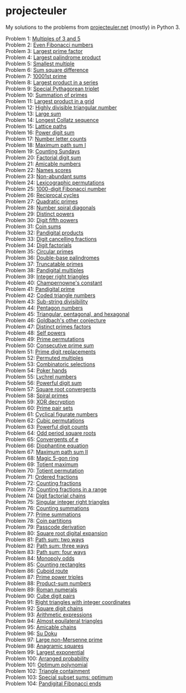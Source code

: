 projecteuler
============

My solutions to the problems from [projecteuler.net](https://projecteuler.net) (mostly) in Python 3.

Problem 1: [Multiples of 3 and 5](https://projecteuler.net/problem=1)  
Problem 2: [Even Fibonacci numbers](https://projecteuler.net/problem=2)  
Problem 3: [Largest prime factor](https://projecteuler.net/problem=3)  
Problem 4: [Largest palindrome product](https://projecteuler.net/problem=4)  
Problem 5: [Smallest multiple](https://projecteuler.net/problem=5)  
Problem 6: [Sum square difference](https://projecteuler.net/problem=6)  
Problem 7: [10001st prime](https://projecteuler.net/problem=7)  
Problem 8: [Largest product in a series](https://projecteuler.net/problem=8)  
Problem 9: [Special Pythagorean triplet](https://projecteuler.net/problem=9)  
Problem 10: [Summation of primes](https://projecteuler.net/problem=10)  
Problem 11: [Largest product in a grid](https://projecteuler.net/problem=11)  
Problem 12: [Highly divisible triangular number](https://projecteuler.net/problem=12)  
Problem 13: [Large sum](https://projecteuler.net/problem=13)  
Problem 14: [Longest Collatz sequence](https://projecteuler.net/problem=14)  
Problem 15: [Lattice paths](https://projecteuler.net/problem=15)  
Problem 16: [Power digit sum](https://projecteuler.net/problem=16)  
Problem 17: [Number letter counts](https://projecteuler.net/problem=17)  
Problem 18: [Maximum path sum I](https://projecteuler.net/problem=18)  
Problem 19: [Counting Sundays](https://projecteuler.net/problem=19)  
Problem 20: [Factorial digit sum](https://projecteuler.net/problem=20)  
Problem 21: [Amicable numbers](https://projecteuler.net/problem=21)  
Problem 22: [Names scores](https://projecteuler.net/problem=22)  
Problem 23: [Non-abundant sums](https://projecteuler.net/problem=23)  
Problem 24: [Lexicographic permutations](https://projecteuler.net/problem=24)  
Problem 25: [1000-digit Fibonacci number](https://projecteuler.net/problem=25)  
Problem 26: [Reciprocal cycles](https://projecteuler.net/problem=26)  
Problem 27: [Quadratic primes](https://projecteuler.net/problem=27)  
Problem 28: [Number spiral diagonals](https://projecteuler.net/problem=28)  
Problem 29: [Distinct powers](https://projecteuler.net/problem=29)  
Problem 30: [Digit fifth powers](https://projecteuler.net/problem=30)  
Problem 31: [Coin sums](https://projecteuler.net/problem=31)  
Problem 32: [Pandigital products](https://projecteuler.net/problem=32)  
Problem 33: [Digit cancelling fractions](https://projecteuler.net/problem=33)  
Problem 34: [Digit factorials](https://projecteuler.net/problem=34)  
Problem 35: [Circular primes](https://projecteuler.net/problem=35)  
Problem 36: [Double-base palindromes](https://projecteuler.net/problem=36)  
Problem 37: [Truncatable primes](https://projecteuler.net/problem=37)  
Problem 38: [Pandigital multiples](https://projecteuler.net/problem=38)  
Problem 39: [Integer right triangles](https://projecteuler.net/problem=39)  
Problem 40: [Champernowne's constant](https://projecteuler.net/problem=40)  
Problem 41: [Pandigital prime](https://projecteuler.net/problem=41)  
Problem 42: [Coded triangle numbers](https://projecteuler.net/problem=42)  
Problem 43: [Sub-string divisibility](https://projecteuler.net/problem=43)  
Problem 44: [Pentagon numbers](https://projecteuler.net/problem=44)  
Problem 45: [Triangular, pentagonal, and hexagonal](https://projecteuler.net/problem=45)  
Problem 46: [Goldbach's other conjecture](https://projecteuler.net/problem=46)  
Problem 47: [Distinct primes factors](https://projecteuler.net/problem=47)  
Problem 48: [Self powers](https://projecteuler.net/problem=48)  
Problem 49: [Prime permutations](https://projecteuler.net/problem=49)  
Problem 50: [Consecutive prime sum](https://projecteuler.net/problem=50)  
Problem 51: [Prime digit replacements](https://projecteuler.net/problem=51)  
Problem 52: [Permuted multiples](https://projecteuler.net/problem=52)  
Problem 53: [Combinatoric selections](https://projecteuler.net/problem=53)  
Problem 54: [Poker hands](https://projecteuler.net/problem=54)  
Problem 55: [Lychrel numbers](https://projecteuler.net/problem=55)  
Problem 56: [Powerful digit sum](https://projecteuler.net/problem=56)  
Problem 57: [Square root convergents](https://projecteuler.net/problem=57)  
Problem 58: [Spiral primes](https://projecteuler.net/problem=58)  
Problem 59: [XOR decryption](https://projecteuler.net/problem=59)  
Problem 60: [Prime pair sets](https://projecteuler.net/problem=60)  
Problem 61: [Cyclical figurate numbers](https://projecteuler.net/problem=61)  
Problem 62: [Cubic permutations](https://projecteuler.net/problem=62)  
Problem 63: [Powerful digit counts](https://projecteuler.net/problem=63)  
Problem 64: [Odd period square roots](https://projecteuler.net/problem=64)  
Problem 65: [Convergents of e](https://projecteuler.net/problem=65)  
Problem 66: [Diophantine equation](https://projecteuler.net/problem=66)  
Problem 67: [Maximum path sum II](https://projecteuler.net/problem=67)  
Problem 68: [Magic 5-gon ring](https://projecteuler.net/problem=68)  
Problem 69: [Totient maximum](https://projecteuler.net/problem=69)  
Problem 70: [Totient permutation](https://projecteuler.net/problem=70)  
Problem 71: [Ordered fractions](https://projecteuler.net/problem=71)  
Problem 72: [Counting fractions](https://projecteuler.net/problem=72)  
Problem 73: [Counting fractions in a range](https://projecteuler.net/problem=73)  
Problem 74: [Digit factorial chains](https://projecteuler.net/problem=74)  
Problem 75: [Singular integer right triangles](https://projecteuler.net/problem=75)  
Problem 76: [Counting summations](https://projecteuler.net/problem=76)  
Problem 77: [Prime summations](https://projecteuler.net/problem=77)  
Problem 78: [Coin partitions](https://projecteuler.net/problem=78)  
Problem 79: [Passcode derivation](https://projecteuler.net/problem=79)  
Problem 80: [Square root digital expansion](https://projecteuler.net/problem=80)  
Problem 81: [Path sum: two ways](https://projecteuler.net/problem=81)  
Problem 82: [Path sum: three ways](https://projecteuler.net/problem=82)  
Problem 83: [Path sum: four ways](https://projecteuler.net/problem=83)  
Problem 84: [Monopoly odds](https://projecteuler.net/problem=84)  
Problem 85: [Counting rectangles](https://projecteuler.net/problem=85)  
Problem 86: [Cuboid route](https://projecteuler.net/problem=86)  
Problem 87: [Prime power triples](https://projecteuler.net/problem=87)  
Problem 88: [Product-sum numbers](https://projecteuler.net/problem=88)  
Problem 89: [Roman numerals](https://projecteuler.net/problem=89)  
Problem 90: [Cube digit pairs](https://projecteuler.net/problem=90)  
Problem 91: [Right triangles with integer coordinates](https://projecteuler.net/problem=91)  
Problem 92: [Square digit chains](https://projecteuler.net/problem=92)  
Problem 93: [Arithmetic expressions](https://projecteuler.net/problem=93)  
Problem 94: [Almost equilateral triangles](https://projecteuler.net/problem=94)  
Problem 95: [Amicable chains](https://projecteuler.net/problem=95)  
Problem 96: [Su Doku](https://projecteuler.net/problem=96)  
Problem 97: [Large non-Mersenne prime](https://projecteuler.net/problem=97)  
Problem 98: [Anagramic squares](https://projecteuler.net/problem=98)  
Problem 99: [Largest exponential](https://projecteuler.net/problem=99)  
Problem 100: [Arranged probability](https://projecteuler.net/problem=100)  
Problem 101: [Optimum polynomial](https://projecteuler.net/problem=101)  
Problem 102: [Triangle containment](https://projecteuler.net/problem=102)  
Problem 103: [Special subset sums: optimum](https://projecteuler.net/problem=103)  
Problem 104: [Pandigital Fibonacci ends](https://projecteuler.net/problem=104)  
